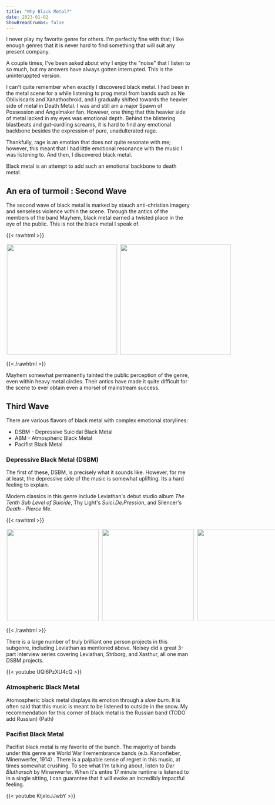 ```yaml
---
title: "Why Black Metal?"
date: 2023-01-02
ShowBreadCrumbs: false
---
```

I never play my favorite genre for others. I'm perfectly fine with that; I like enough genres that it is never hard to find something that will suit any present company.

A couple times, I've been asked about why I enjoy the "noise" that I listen to so much, but my answers have always gotten interrupted. This is the uninteruppted version.


I can't quite remember when exactly I discovered black metal. I had been in the metal scene for a while listening to prog metal from bands such as Ne Obliviscaris and Xanathochroid, and I gradually shifted towards the heavier side of metal in Death Metal. I was and still am a major Spawn of Possession and Angelmaker fan. However, one thing that this heavier side of metal lacked in my eyes was emotional depth. Behind the blistering blastbeats and gut-curdling screams, it is hard to find any emotional backbone besides the expression of pure, unadulterated rage.

Thankfully, rage is an emotion that does not quite resonate with me; however, this meant that I had little emotional resonance with the music I was listening to. And then, I discovered black metal. 

Black metal is an attempt to add such an emotional backbone to death metal. 

## An era of turmoil : Second Wave
The second wave of black metal is marked by stauch anti-christian imagery and senseless violence within the scene. Through the antics of the members of the band Mayhem, black metal earned a twisted place in the eye of the public. This is not the black metal I speak of.



{{< rawhtml >}}
<style>
.container{
  display: flex;
  flex-direction: row;
  flex-wrap: nowrap;
  align-items: flex-start;
}
.container img{
  float:left;
  margin-right:5px;
  padding:2px;
}
</style>
<div class="container" style="width: 630px; max-width: 100%;">
  <img src="https://upload.wikimedia.org/wikipedia/en/3/3a/Mayhem_demysteriisdomsathanas.jpg"  width="300" height="300">
  <img src="https://i.kym-cdn.com/entries/icons/original/000/002/931/Varg_Vikernes.png"  width="300" height="300">
</div>

{{< /rawhtml >}}

Mayhem somewhat permanently tainted the public perception of the genre, even within heavy metal circles. Their antics have made it quite difficult for the scene to ever obtain even a morsel of mainstream success.


## Third Wave

There are various flavors of black metal with complex emotional storylines:
* DSBM - Depressive Suicidal Black Metal
* ABM - Atmospheric Black Metal
* Pacifist Black Metal


### Depressive Black Metal (DSBM)
The first of these, DSBM, is precisely what it sounds like. However, for me at least, the depressive side of the music is somewhat uplifting. Its a hard feeling to explain.

Modern classics in this genre include Leviathan's debut studio album *The Tenth Sub Level of Suicide*, Thy Light's *Suici.De.Pression*, and Silencer's *Death - Pierce Me*.

{{< rawhtml >}}
<style>

.container img{
  float:left;
  margin-right:5px;
  padding:2px;
}
.aimg{
  box-shadow: 0 0px;
  color: rgba(30, 30, 30, 0);
}

.container{
  display: flex;
  flex-direction: row;
  flex-wrap: nowrap;
  align-items: flex-start;
}
</style>
<div class="container" style="width: 930px; max-width: 100%;">
  <a class="aimg" href="https://www.youtube.com/watch?v=VvENeQoloew">
  <img src="https://upload.wikimedia.org/wikipedia/en/5/5e/The_Tenth_Sub_Level_of_Suicide_Cover.jpg"  width="250" height="250">
  </a>
  <a class="aimg" href="https://www.youtube.com/watch?v=xCtZCa-Wyj8">
  <img src="https://f4.bcbits.com/img/a0437509715_10.jpg"  width="250" height="250">
  </a>
  <a class="aimg" href=https://www.youtube.com/watch?v=UZlZuYp1fZc>
  <img src="https://upload.wikimedia.org/wikipedia/en/2/28/Album_cover_of_%28%28Death_-_Pierce_Me%29%29_by_%28%28Silencer_%28band%29%2CSilencer.jpeg"  width="250" height="250">
  </a>
</div>

{{< /rawhtml >}}

There is a large number of truly brilliant one person projects in this subgenre, including Leviathan as mentioned above. Noisey did a great 3-part interview series covering Leviathan, Striborg, and Xasthur, all one man DSBM projects.

{{< youtube UQl6PzXU4cQ >}}



### Atmospheric Black Metal
Atomospheric black metal displays its emotion through a *slow burn*. It is often said that this music is meant to be listened to outside in the snow. My recommendation for this corner of black metal is the Russian band (TODO add Russian) (Path)

### Pacifist Black Metal
Pacifist black metal is my favorite of the bunch. The majority of bands under this genre are World War I remembrance bands (e.b. Kanonfieber, Minenwerfer, 1914) . There is a palpable sense of regret in this music, at times somewhat crushing. To see what I'm talking about, listen to *Der Blutharsch* by Minenwerfer. When it's entire 17 minute runtime is listened to in a single sitting, I can guarantee that it will evoke an incredibly impactful feeling.

{{< youtube KljxIoJJwbY >}}

